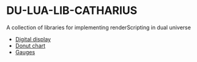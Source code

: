 # DU-LUA-LIB-CATHARIUS
A collection of libraries for implementing renderScripting in dual universe

- [Digital display](digitalDisplay/README.md)
- [Donut chart](donutChart/README.md)
- [Gauges](gauges/README.md)
